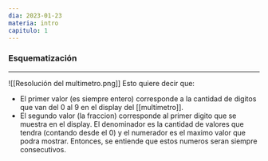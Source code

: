 ```yaml
---
dia: 2023-01-23
materia: intro
capitulo: 1
---
```

### Esquematización
---
![[Resolución del multimetro.png]]
Esto quiere decir que:
- El primer valor (es siempre entero) corresponde a la cantidad de digitos que van del 0 al 9 en el display del [[multímetro]].
- El segundo valor (la fraccion) corresponde al primer digito que se muestra en el display. El denominador es la cantidad de valores que tendra (contando desde el 0) y el numerador es el maximo valor que podra mostrar. Entonces, se entiende que estos numeros seran siempre consecutivos.